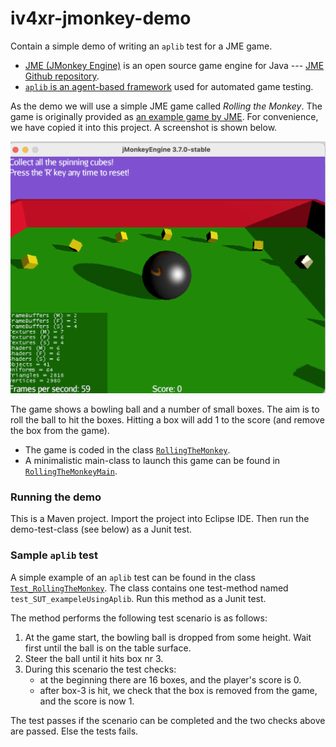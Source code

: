 # iv4xr-jmonkey-demo

Contain a simple demo of writing an `aplib` test for a JME game.
  * [JME (JMonkey Engine)](https://jmonkeyengine.org/) is an open source game engine for Java --- [JME Github repository](https://github.com/jMonkeyEngine/jmonkeyengine).
  * [`aplib` is an agent-based framework](https://github.com/iv4xr-project/aplib) used for automated game testing.


As the demo we will use a simple JME game called _Rolling the Monkey_. The game is originally provided as [an example game by JME](https://github.com/jMonkeyEngine/jmonkeyengine/tree/master/jme3-examples/src/main/java/jme3test/games). For convenience, we have copied it into this project. A screenshot is shown below.

![Screen-shot Rolling the Monkey](./rollingmonkey.png)

The game shows a bowling ball and a number of small boxes. The aim is to roll the ball to hit the boxes. Hitting a box will add 1 to the score (and remove the box from the game).

* The game is coded in the class [`RollingTheMonkey`](./src/main/java/cobaJMonkey/RollingTheMonkey.java).
* A minimalistic main-class to launch this game can be found in [`RollingTheMonkeyMain`](./src/main/java/cobaJMonkey/RollingTheMonkeyMain.java).


### Running the demo

This is a Maven project. Import the project into Eclipse IDE. Then run the demo-test-class (see below) as a Junit test.

### Sample `aplib` test

A simple example of an `aplib` test can be found in the class [`Test_RollingTheMonkey`](./src/test/java/cobaJMonkey/Test_RollingTheMonkey.java).
The class contains one test-method named `test_SUT_exampeleUsingAplib`. Run this method as a Junit test.

The method performs the following test scenario is as follows:

   1. At the game start, the bowling ball is dropped from some height. Wait first until the ball is on the table surface.
   1. Steer the ball until it hits box nr 3.
   1. During this scenario the test checks:
       * at the beginning there are 16 boxes, and the player's score is 0.
       * after box-3 is hit, we check that the box is removed from the game, and the score is now 1.

The test passes if the scenario can be completed and the two checks above are passed. Else the tests fails.
